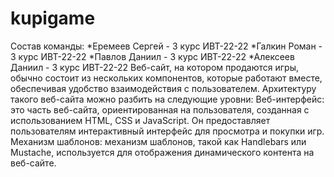 # kupigame
Состав команды:
*Еремеев Сергей - 3 курс ИВТ-22-22
*Галкин Роман - 3 курс ИВТ-22-22
*Павлов Даниил - 3 курс ИВТ-22-22
*Алексеев Даниил - 3 курс ИВТ-22-22
Веб-сайт, на котором продаются игры, обычно состоит из нескольких компонентов, которые работают вместе, обеспечивая удобство взаимодействия с пользователем. Архитектуру такого веб-сайта можно разбить на следующие уровни:
Веб-интерфейс: это часть веб-сайта, ориентированная на пользователя, созданная с использованием HTML, CSS и JavaScript. Он предоставляет пользователям интерактивный интерфейс для просмотра и покупки игр. Механизм шаблонов: механизм шаблонов, такой как Handlebars или Mustache, используется для отображения динамического контента на веб-сайте.
